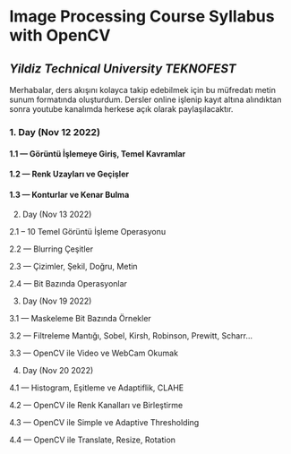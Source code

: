 # Image Processing Course Syllabus with OpenCV

## _Yildiz Technical University TEKNOFEST_

Merhabalar, ders akışını kolayca takip edebilmek için bu müfredatı metin sunum formatında oluşturdum. Dersler online işlenip kayıt altına alındıktan sonra youtube kanalımda herkese açık olarak paylaşılacaktır.


### 1. Day (Nov 12 2022)

#### 1.1 — Görüntü İşlemeye Giriş, Temel Kavramlar

#### 1.2 — Renk Uzayları ve Geçişler

#### 1.3 — Konturlar ve Kenar Bulma


2. Day (Nov 13 2022)

2.1 – 10 Temel Görüntü İşleme Operasyonu

2.2 — Blurring Çeşitler

2.3 — Çizimler, Şekil, Doğru, Metin

2.4 — Bit Bazında Operasyonlar


3. Day (Nov 19 2022)

3.1 — Maskeleme Bit Bazında Örnekler

3.2 — Filtreleme Mantığı, Sobel, Kirsh, Robinson, Prewitt, Scharr…

3.3 — OpenCV ile Video ve WebCam Okumak


4. Day (Nov 20 2022)

4.1 — Histogram, Eşitleme ve Adaptiflik, CLAHE

4.2 — OpenCV ile Renk Kanalları ve Birleştirme

4.3 — OpenCV ile Simple ve Adaptive Thresholding

4.4 — OpenCV ile Translate, Resize, Rotation





